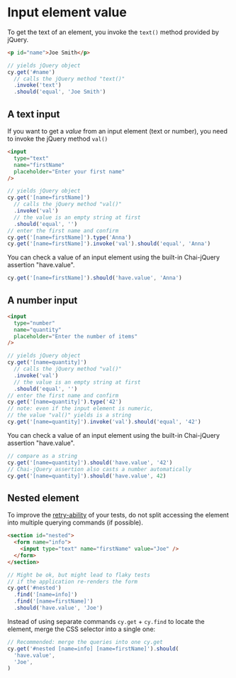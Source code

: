 # Input element value

To get the text of an element, you invoke the `text()` method provided by jQuery.

<!-- fiddle Element text -->

```html
<p id="name">Joe Smith</p>
```

```js
// yields jQuery object
cy.get('#name')
  // calls the jQuery method "text()"
  .invoke('text')
  .should('equal', 'Joe Smith')
```

<!-- fiddle-end -->

## A text input

If you want to get a _value_ from an input element (text or number), you need to invoke the jQuery method `val()`

<!-- fiddle A text input element value -->

```html
<input
  type="text"
  name="firstName"
  placeholder="Enter your first name"
/>
```

```js
// yields jQuery object
cy.get('[name=firstName]')
  // calls the jQuery method "val()"
  .invoke('val')
  // the value is an empty string at first
  .should('equal', '')
// enter the first name and confirm
cy.get('[name=firstName]').type('Anna')
cy.get('[name=firstName]').invoke('val').should('equal', 'Anna')
```

You can check a value of an input element using the built-in Chai-jQuery assertion "have.value".

```js
cy.get('[name=firstName]').should('have.value', 'Anna')
```

<!-- fiddle-end -->

## A number input

<!-- fiddle A number input element value -->

```html
<input
  type="number"
  name="quantity"
  placeholder="Enter the number of items"
/>
```

```js
// yields jQuery object
cy.get('[name=quantity]')
  // calls the jQuery method "val()"
  .invoke('val')
  // the value is an empty string at first
  .should('equal', '')
// enter the first name and confirm
cy.get('[name=quantity]').type('42')
// note: even if the input element is numeric,
// the value "val()" yields is a string
cy.get('[name=quantity]').invoke('val').should('equal', '42')
```

You can check a value of an input element using the built-in Chai-jQuery assertion "have.value".

```js
// compare as a string
cy.get('[name=quantity]').should('have.value', '42')
// Chai-jQuery assertion also casts a number automatically
cy.get('[name=quantity]').should('have.value', 42)
```

<!-- fiddle-end -->

## Nested element

To improve the [retry-ability](https://on.cypress.io/retry-ability) of your tests, do not split accessing the element into multiple querying commands (if possible).

<!-- fiddle Nested element -->

```html
<section id="nested">
  <form name="info">
    <input type="text" name="firstName" value="Joe" />
  </form>
</section>
```

```js
// Might be ok, but might lead to flaky tests
// if the application re-renders the form
cy.get('#nested')
  .find('[name=info]')
  .find('[name=firstName]')
  .should('have.value', 'Joe')
```

Instead of using separate commands `cy.get` + `cy.find` to locate the element, merge the CSS selector into a single one:

```js
// Recommended: merge the queries into one cy.get
cy.get('#nested [name=info] [name=firstName]').should(
  'have.value',
  'Joe',
)
```

<!-- fiddle-end -->
